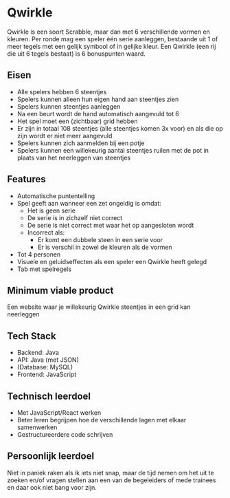 # Qwirkle

Qwirkle is een soort Scrabble, maar dan met 6 verschillende vormen en kleuren. Per ronde mag een speler één serie aanleggen, bestaande uit 1 of meer tegels met een gelijk symbool of in gelijke kleur. Een Qwirkle (een rij die uit 6 tegels bestaat) is 6 bonuspunten waard.

## Eisen
* Alle spelers hebben 6 steentjes
* Spelers kunnen alleen hun eigen hand aan steentjes zien
* Spelers kunnen steentjes aanleggen
* Na een beurt wordt de hand automatisch aangevuld tot 6
* Het spel moet een (zichtbaar) grid hebben
* Er zijn in totaal 108 steentjes (alle steentjes komen 3x voor) en als die op zijn wordt er niet meer aangevuld
* Spelers kunnen zich aanmelden bij een potje
* Spelers kunnen een willekeurig aantal steentjes ruilen met de pot in plaats van het neerleggen van steentjes

## Features
* Automatische puntentelling
* Spel geeft aan wanneer een zet ongeldig is omdat:
  * Het is geen serie
  * De serie is in zichzelf niet correct
  * De serie is niet correct met waar het op aangesloten wordt
  * Incorrect als:
    * Er komt een dubbele steen in een serie voor
    * Er is verschil in zowel de kleuren als de vormen
* Tot 4 personen
* Visuele en geluidseffecten als een speler een Qwirkle heeft gelegd
* Tab met spelregels


## Minimum viable product
Een website waar je willekeurig Qwirkle steentjes in een grid kan neerleggen

## Tech Stack
* Backend: Java
* API: Java (met JSON)
* (Database: MySQL)
* Frontend: JavaScript

## Technisch leerdoel
* Met JavaScript/React werken
* Beter leren begrijpen hoe de verschillende lagen met elkaar samenwerken
* Gestructureerdere code schrijven

## Persoonlijk leerdoel
Niet in paniek raken als ik iets niet snap, maar de tijd nemen om het uit te zoeken en/of vragen stellen aan een van de begeleiders of mede trainees en daar ook niet bang voor zijn.
